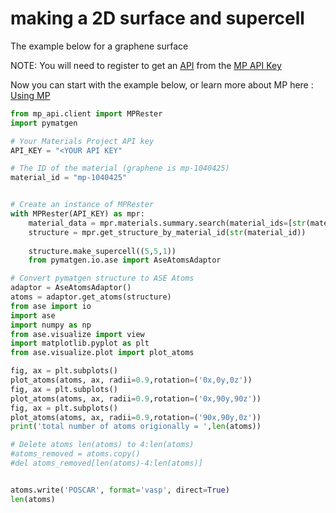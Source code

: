 
# making a 2D surface and supercell

The example below for a graphene surface

NOTE: You will need to register to get an [API](https://en.wikipedia.org/wiki/API) from the [MP API Key](https://next-gen.materialsproject.org/api#api-key)

Now you can start with the example below, or learn more about MP here : [Using MP](https://docs.materialsproject.org/downloading-data/using-the-api/getting-started)

```Python
from mp_api.client import MPRester
import pymatgen

# Your Materials Project API key
API_KEY = "<YOUR API KEY"

# The ID of the material (graphene is mp-1040425)
material_id = "mp-1040425"


# Create an instance of MPRester
with MPRester(API_KEY) as mpr:
    material_data = mpr.materials.summary.search(material_ids=[str(material_id)])
    structure = mpr.get_structure_by_material_id(str(material_id))
    
    structure.make_supercell((5,5,1))
    from pymatgen.io.ase import AseAtomsAdaptor

# Convert pymatgen structure to ASE Atoms
adaptor = AseAtomsAdaptor()
atoms = adaptor.get_atoms(structure)
from ase import io
import ase
import numpy as np
from ase.visualize import view
import matplotlib.pyplot as plt
from ase.visualize.plot import plot_atoms

fig, ax = plt.subplots()
plot_atoms(atoms, ax, radii=0.9,rotation=('0x,0y,0z'))
fig, ax = plt.subplots()
plot_atoms(atoms, ax, radii=0.9,rotation=('0x,90y,90z'))
fig, ax = plt.subplots()
plot_atoms(atoms, ax, radii=0.9,rotation=('90x,90y,0z'))
print('total number of atoms origionally = ',len(atoms))

# Delete atoms len(atoms) to 4:len(atoms) 
#atoms_removed = atoms.copy()
#del atoms_removed[len(atoms)-4:len(atoms)]


atoms.write('POSCAR', format='vasp', direct=True)
len(atoms)
```
